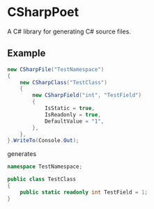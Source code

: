 # CSharpPoet
A C# library for generating C# source files.

## Example

```csharp
new CSharpFile("TestNamespace")
{
    new CSharpClass("TestClass")
    {
        new CSharpField("int", "TestField")
        {
            IsStatic = true,
            IsReadonly = true,
            DefaultValue = "1",
        },
    },
}.WriteTo(Console.Out);
```

generates

```csharp
namespace TestNamespace;

public class TestClass
{
    public static readonly int TestField = 1;
}
```
